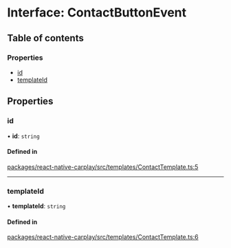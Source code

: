 # Interface: ContactButtonEvent

## Table of contents

### Properties

- [id](/docs/ContactButtonEvent.md#id)
- [templateId](/docs/ContactButtonEvent.md#templateid)

## Properties

### id

• **id**: `string`

#### Defined in

[packages/react-native-carplay/src/templates/ContactTemplate.ts:5](https://github.com/birkir/react-native-carplay/blob/2f9bd9c/packages/react-native-carplay/src/templates/ContactTemplate.ts#L5)

___

### templateId

• **templateId**: `string`

#### Defined in

[packages/react-native-carplay/src/templates/ContactTemplate.ts:6](https://github.com/birkir/react-native-carplay/blob/2f9bd9c/packages/react-native-carplay/src/templates/ContactTemplate.ts#L6)
